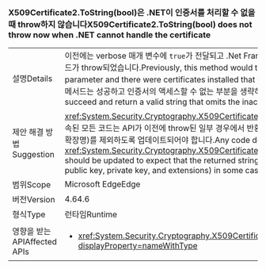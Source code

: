 ### <a name="x509certificate2tostringbool-does-not-throw-now-when-net-cannot-handle-the-certificate"></a><span data-ttu-id="de1f8-101">X509Certificate2.ToString(bool)은 .NET이 인증서를 처리할 수 없을 때 throw하지 않습니다</span><span class="sxs-lookup"><span data-stu-id="de1f8-101">X509Certificate2.ToString(bool) does not throw now when .NET cannot handle the certificate</span></span>

|   |   |
|---|---|
|<span data-ttu-id="de1f8-102">설명</span><span class="sxs-lookup"><span data-stu-id="de1f8-102">Details</span></span>|<span data-ttu-id="de1f8-103">이전에는 verbose 매개 변수에 <code>true</code>가 전달되고 .Net Framework에서 지원하지 않는 인증서가 설치된 경우 이 메서드가 throw되었습니다.</span><span class="sxs-lookup"><span data-stu-id="de1f8-103">Previously, this method would throw if <code>true</code> was passed for the verbose parameter and there were certificates installed that weren't supported by the .NET Framework.</span></span> <span data-ttu-id="de1f8-104">이제 이 메서드는 성공하고 인증서의 액세스할 수 없는 부분을 생략하는 유효한 문자열을 반환합니다.</span><span class="sxs-lookup"><span data-stu-id="de1f8-104">Now, the method will succeed and return a valid string that omits the inaccessible portions of the certificate.</span></span>|
|<span data-ttu-id="de1f8-105">제안 해결 방법</span><span class="sxs-lookup"><span data-stu-id="de1f8-105">Suggestion</span></span>|<span data-ttu-id="de1f8-106"><xref:System.Security.Cryptography.X509Certificates.X509Certificate2.ToString(System.Boolean)>에 종속된 모든 코드는 API가 이전에 throw된 일부 경우에서 반환된 문자열이 일부 인증서 데이터(예: 공개 키, 개인 키 및 확장명)를 제외하도록 업데이트되어야 합니다.</span><span class="sxs-lookup"><span data-stu-id="de1f8-106">Any code depending on <xref:System.Security.Cryptography.X509Certificates.X509Certificate2.ToString(System.Boolean)> should be updated to expect that the returned string may exclude some certificate data (such as public key, private key, and extensions) in some cases in which the API would have previously thrown.</span></span>|
|<span data-ttu-id="de1f8-107">범위</span><span class="sxs-lookup"><span data-stu-id="de1f8-107">Scope</span></span>|<span data-ttu-id="de1f8-108">Microsoft Edge</span><span class="sxs-lookup"><span data-stu-id="de1f8-108">Edge</span></span>|
|<span data-ttu-id="de1f8-109">버전</span><span class="sxs-lookup"><span data-stu-id="de1f8-109">Version</span></span>|<span data-ttu-id="de1f8-110">4.6</span><span class="sxs-lookup"><span data-stu-id="de1f8-110">4.6</span></span>|
|<span data-ttu-id="de1f8-111">형식</span><span class="sxs-lookup"><span data-stu-id="de1f8-111">Type</span></span>|<span data-ttu-id="de1f8-112">런타임</span><span class="sxs-lookup"><span data-stu-id="de1f8-112">Runtime</span></span>|
|<span data-ttu-id="de1f8-113">영향을 받는 API</span><span class="sxs-lookup"><span data-stu-id="de1f8-113">Affected APIs</span></span>|<ul><li><xref:System.Security.Cryptography.X509Certificates.X509Certificate2.ToString(System.Boolean)?displayProperty=nameWithType></li></ul>|

